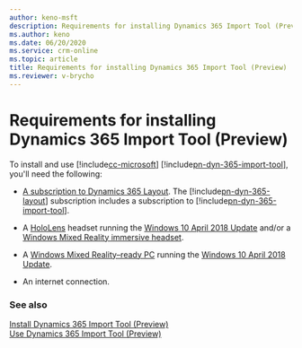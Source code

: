 ```yaml
---
author: keno-msft
description: Requirements for installing Dynamics 365 Import Tool (Preview)
ms.author: keno
ms.date: 06/20/2020
ms.service: crm-online
ms.topic: article
title: Requirements for installing Dynamics 365 Import Tool (Preview)
ms.reviewer: v-brycho
---
```


# Requirements for installing Dynamics 365 Import Tool (Preview)

To install and use [!include[cc-microsoft](../../includes/cc-microsoft.md)] [!include[pn-dyn-365-import-tool](../../includes/pn-dyn-365-import-tool.md)], you'll need the following:

- [A subscription to Dynamics 365 Layout](https://docs.microsoft.com/dynamics365/mixed-reality/layout/buy-and-deploy-layout). The 
[!include[pn-dyn-365-layout](../../includes/pn-dyn-365-layout.md)] subscription includes a subscription to [!include[pn-dyn-365-import-tool](../../includes/pn-dyn-365-import-tool.md)].
 
- A [HoloLens](https://www.microsoft.com/hololens) headset running the [Windows 10 April 2018 Update](https://support.microsoft.com/help/12643) and/or a [Windows Mixed Reality immersive headset](https://www.microsoft.com/windows/windows-mixed-reality). 

- A [Windows Mixed Reality–ready PC](https://www.microsoft.com/windows/windows-mixed-reality-devices#wmrpcs) running the [Windows 10 April 2018 Update](https://support.microsoft.com/help/12643).

- An internet connection.

### See also

[Install Dynamics 365 Import Tool (Preview)](install.md)<br>
[Use Dynamics 365 Import Tool (Preview)](import-tool.md)
